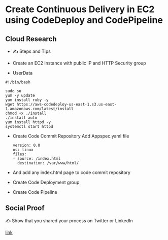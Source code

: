 <!-- This is a template you can use for quick progress days. It removes a lot of the steps we encourage you to share in the longer template 000-DAY-ARTICLE-LONG-TEMPLATE.MD-->

# Create Continuous Delivery in EC2 using CodeDeploy and CodePipeline

## Cloud Research

- ✍️ Steps and Tips 
- Create an EC2 Instance with public IP and HTTP Security group 

- UserData
```
#!/bin/bash

sudo su
yum -y update
yum install ruby -y
wget https://aws-codedeploy-us-east-1.s3.us-east-1.amazonaws.com/latest/install
chmod +x ./install
./install auto
yum install httpd -y
systemctl start httpd

```
- Create Code Commit Repository 
  Add Appspec.yaml file 
  ```
  version: 0.0
  os: linux
  files:
  - source: /index.html
    destination: /var/www/html/

  ```

- And add any index.html page to code commit repository
- Create Code Deployment group 
- Create Code Pipeline 

## Social Proof

✍️ Show that you shared your process on Twitter or LinkedIn

[link](link)
